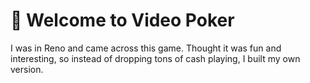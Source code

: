 # 🚀 Welcome to Video Poker

I was in Reno and came across this game. Thought it was fun and interesting, so instead of dropping tons of cash playing, I built my own version.

